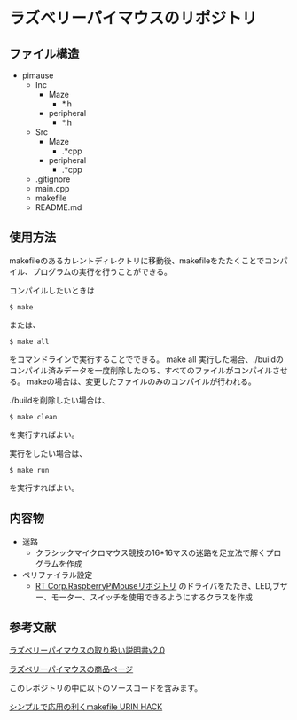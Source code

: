 # ラズベリーパイマウスのリポジトリ

## ファイル構造
- pimause
  - Inc
    - Maze
      - *.h
    - peripheral
      - *.h
  - Src
    - Maze
      - .*cpp
    - peripheral
      - .*cpp
  - .gitignore
  - main.cpp
  - makefile
  - README.md
  
 ## 使用方法
 makefileのあるカレントディレクトリに移動後、makefileをたたくことでコンパイル、プログラムの実行を行うことができる。
 
 コンパイルしたいときは
 ```
 $ make
 ```
 または、
 ``` 
 $ make all
 ```
 をコマンドラインで実行することでできる。
 make all 実行した場合、./buildのコンパイル済みデータを一度削除したのち、すべてのファイルがコンパイルさせる。
 makeの場合は、変更したファイルのみのコンパイルが行われる。
 
 ./buildを削除したい場合は、
 ``` 
 $ make clean
 ```
 を実行すればよい。
 
 実行をしたい場合は、
 ``` 
 $ make run
 ```
 を実行すればよい。
 
 ## 内容物
 - 迷路
    - クラシックマイクロマウス競技の16*16マスの迷路を足立法で解くプログラムを作成
 - ペリファイラル設定
    - [RT Corp.RaspberryPiMouseリポジトリ](https://github.com/rt-net/RaspberryPiMouse)
    のドライバをたたき、LED,ブザー、モーター、スイッチを使用できるようにするクラスを作成
 
 
 ## 参考文献

[ラズベリーパイマウスの取り扱い説明書v2.0](http://resources.rt-net.jp/products/RPiM/raspberryPiMouseManual_2016_06_15.pdf)

[ラズベリーパイマウスの商品ページ](https://www.rt-net.jp/products/raspimouse2)

このレポジトリの中に以下のソースコードを含みます。


[シンプルで応用の利くmakefile URIN HACK](http://urin.github.io/posts/2013/simple-makefile-for-clang)

